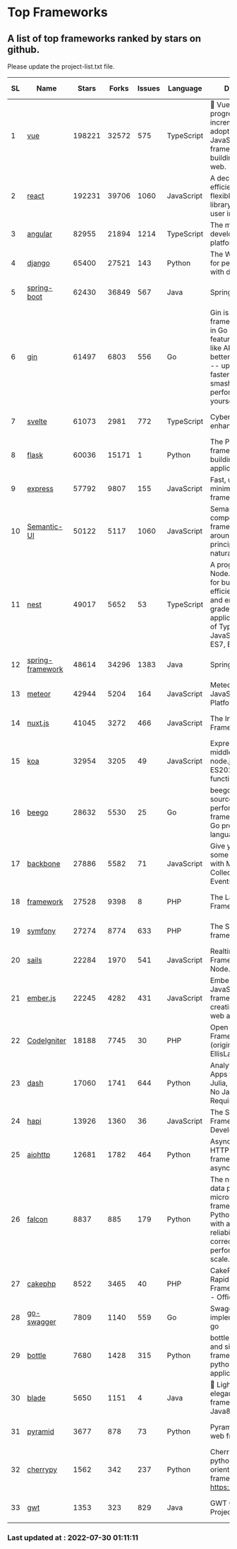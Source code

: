 # Top Frameworks
## A list of top frameworks ranked by stars on github.  
Please update the project-list.txt file.

| SL| Name  | Stars| Forks| Issues | Language | Description | Last Commit |
| --| ------| -----| ---- | ------ | -------- | ----------- | ----------- |
| 1 | [vue](https://github.com/vuejs/vue) | 198221 | 32572 | 575 | TypeScript | 🖖 Vue.js is a progressive, incrementally-adoptable JavaScript framework for building UI on the web. | 2022-07-22 03:24:39 |
| 2 | [react](https://github.com/facebook/react) | 192231 | 39706 | 1060 | JavaScript | A declarative, efficient, and flexible JavaScript library for building user interfaces. | 2022-07-29 23:34:28 |
| 3 | [angular](https://github.com/angular/angular) | 82955 | 21894 | 1214 | TypeScript | The modern web developer’s platform | 2022-07-22 18:34:00 |
| 4 | [django](https://github.com/django/django) | 65400 | 27521 | 143 | Python | The Web framework for perfectionists with deadlines. | 2022-07-29 06:26:27 |
| 5 | [spring-boot](https://github.com/spring-projects/spring-boot) | 62430 | 36849 | 567 | Java | Spring Boot | 2022-07-29 18:56:50 |
| 6 | [gin](https://github.com/gin-gonic/gin) | 61497 | 6803 | 556 | Go | Gin is a HTTP web framework written in Go (Golang). It features a Martini-like API with much better performance -- up to 40 times faster. If you need smashing performance, get yourself some Gin. | 2022-07-05 01:58:06 |
| 7 | [svelte](https://github.com/sveltejs/svelte) | 61073 | 2981 | 772 | TypeScript | Cybernetically enhanced web apps | 2022-07-28 16:08:59 |
| 8 | [flask](https://github.com/pallets/flask) | 60036 | 15171 | 1 | Python | The Python micro framework for building web applications. | 2022-07-25 14:35:17 |
| 9 | [express](https://github.com/expressjs/express) | 57792 | 9807 | 155 | JavaScript | Fast, unopinionated, minimalist web framework for node. | 2022-05-20 15:57:37 |
| 10 | [Semantic-UI](https://github.com/Semantic-Org/Semantic-UI) | 50122 | 5117 | 1060 | JavaScript | Semantic is a UI component framework based around useful principles from natural language. | 2018-10-21 20:59:02 |
| 11 | [nest](https://github.com/nestjs/nest) | 49017 | 5652 | 53 | TypeScript | A progressive Node.js framework for building efficient, scalable, and enterprise-grade server-side applications on top of TypeScript & JavaScript (ES6, ES7, ES8) 🚀 | 2022-07-29 08:07:47 |
| 12 | [spring-framework](https://github.com/spring-projects/spring-framework) | 48614 | 34296 | 1383 | Java | Spring Framework | 2022-07-29 16:07:37 |
| 13 | [meteor](https://github.com/meteor/meteor) | 42944 | 5204 | 164 | JavaScript | Meteor, the JavaScript App Platform | 2022-07-26 13:20:05 |
| 14 | [nuxt.js](https://github.com/nuxt/nuxt.js) | 41045 | 3272 | 466 | JavaScript | The Intuitive Vue(2) Framework | 2022-07-12 08:43:35 |
| 15 | [koa](https://github.com/koajs/koa) | 32954 | 3205 | 49 | JavaScript | Expressive middleware for node.js using ES2017 async functions | 2022-07-13 16:11:33 |
| 16 | [beego](https://github.com/beego/beego) | 28632 | 5530 | 25 | Go | beego is an open-source, high-performance web framework for the Go programming language. | 2022-07-28 14:53:00 |
| 17 | [backbone](https://github.com/jashkenas/backbone) | 27886 | 5582 | 71 | JavaScript | Give your JS App some Backbone with Models, Views, Collections, and Events | 2022-04-26 12:19:45 |
| 18 | [framework](https://github.com/laravel/framework) | 27528 | 9398 | 8 | PHP | The Laravel Framework. | 2022-07-29 20:47:33 |
| 19 | [symfony](https://github.com/symfony/symfony) | 27274 | 8774 | 633 | PHP | The Symfony PHP framework | 2022-07-29 12:11:22 |
| 20 | [sails](https://github.com/balderdashy/sails) | 22284 | 1970 | 541 | JavaScript | Realtime MVC Framework for Node.js | 2022-05-27 21:40:10 |
| 21 | [ember.js](https://github.com/emberjs/ember.js) | 22245 | 4282 | 431 | JavaScript | Ember.js - A JavaScript framework for creating ambitious web applications | 2022-07-25 17:54:35 |
| 22 | [CodeIgniter](https://github.com/bcit-ci/CodeIgniter) | 18188 | 7745 | 30 | PHP | Open Source PHP Framework (originally from EllisLab) | 2022-06-27 19:12:41 |
| 23 | [dash](https://github.com/plotly/dash) | 17060 | 1741 | 644 | Python | Analytical Web Apps for Python, R, Julia, and Jupyter. No JavaScript Required. | 2022-07-29 13:22:09 |
| 24 | [hapi](https://github.com/hapijs/hapi) | 13926 | 1360 | 36 | JavaScript | The Simple, Secure Framework Developers Trust | 2022-06-13 17:44:05 |
| 25 | [aiohttp](https://github.com/aio-libs/aiohttp) | 12681 | 1782 | 464 | Python | Asynchronous HTTP client/server framework for asyncio and Python | 2022-07-29 16:15:31 |
| 26 | [falcon](https://github.com/falconry/falcon) | 8837 | 885 | 179 | Python | The no-magic web data plane API and microservices framework for Python developers, with a focus on reliability, correctness, and performance at scale. | 2022-07-28 07:36:12 |
| 27 | [cakephp](https://github.com/cakephp/cakephp) | 8522 | 3465 | 40 | PHP | CakePHP: The Rapid Development Framework for PHP - Official Repository | 2022-07-29 12:07:31 |
| 28 | [go-swagger](https://github.com/go-swagger/go-swagger) | 7809 | 1140 | 559 | Go | Swagger 2.0 implementation for go | 2022-06-14 15:48:24 |
| 29 | [bottle](https://github.com/bottlepy/bottle) | 7680 | 1428 | 315 | Python | bottle.py is a fast and simple micro-framework for python web-applications. | 2022-06-29 07:36:57 |
| 30 | [blade](https://github.com/lets-blade/blade) | 5650 | 1151 | 4 | Java | :rocket: Lightning fast and elegant mvc framework for Java8 | 2022-05-10 12:38:06 |
| 31 | [pyramid](https://github.com/Pylons/pyramid) | 3677 | 878 | 73 | Python | Pyramid - A Python web framework | 2022-03-13 22:49:13 |
| 32 | [cherrypy](https://github.com/cherrypy/cherrypy) | 1562 | 342 | 237 | Python | CherryPy is a pythonic, object-oriented HTTP framework.      https://cherrypy.dev | 2022-07-17 20:36:25 |
| 33 | [gwt](https://github.com/gwtproject/gwt) | 1353 | 323 | 829 | Java | GWT Open Source Project | 2022-07-26 22:23:28 |

### Last updated at : 2022-07-30 01:11:11
